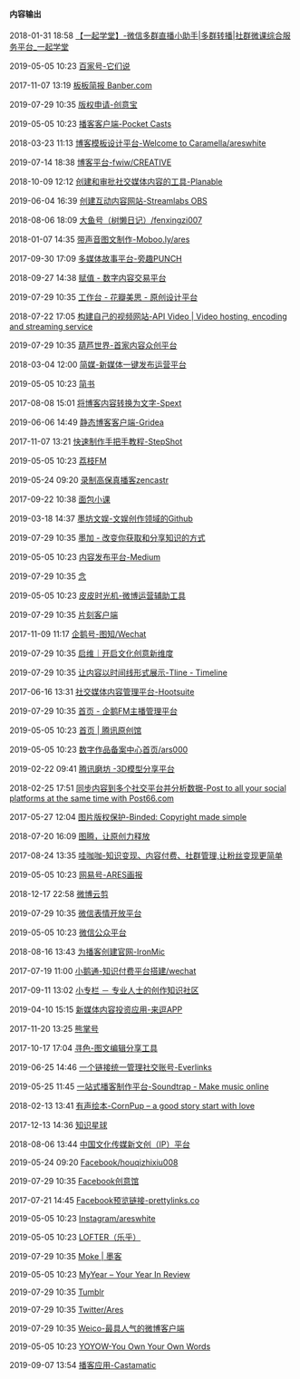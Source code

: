####  内容输出

2018-01-31 18:58 [【一起学堂】-微信多群直播小助手|多群转播|社群微课综合服务平台_一起学堂](http://www.17vsell.com/)

2019-05-05 10:23 [百家号-它们说](http://baijiahao.baidu.com/)

2017-11-07 13:19 [板板简报 Banber.com](http://www.banber.com/#/library)

2019-07-29 10:35 [版权申请-创意宝](https://www.yuanchuangyun.com/)

2019-05-05 10:23 [播客客户端-Pocket Casts](https://www.pocketcasts.com/)

2018-03-23 11:13 [博客模板设计平台-Welcome to Caramella/areswhite](https://caramel.la/)

2019-07-14 18:38 [博客平台-fwiw/CREATIVE](https://editor.fwiw.me/)

2018-10-09 12:12 [创建和审批社交媒体内容的工具-Planable](https://planable.io/)

2019-06-04 16:39 [创建互动内容网站-Streamlabs OBS](https://streamlabs.com/)

2018-08-06 18:09 [大鱼号（树懒日记）/fenxingzi007](https://mp.dayu.com/)

2018-01-07 14:35 [带声音图文制作-Moboo.ly/ares](https://www.moboo.ly/)

2017-09-30 17:09 [多媒体故事平台-旁趣PUNCH](http://www.puncheers.com/)

2018-09-27 14:38 [赋值 - 数字内容交易平台](https://www.ifval.com/)

2019-07-29 10:35 [工作台 - 花瓣美思 - 原创设计平台](https://muse.huaban.com/workspace/settings)

2018-07-22 17:05 [构建自己的视频网站-API Video | Video hosting, encoding and streaming service](https://api.video/)

2019-07-29 10:35 [葫芦世界-首家内容众创平台](https://www.huluzc.com/)

2018-03-04 12:00 [简媒-新媒体一键发布运营平台](http://www.ejianmedia.com/index)

2019-05-05 10:23 [简书](http://www.jianshu.com/)

2017-08-08 15:01 [将博客内容转换为文字-Spext](https://www.spext.co/#/)

2019-06-06 14:49 [静态博客客户端-Gridea](https://gridea.dev/)

2017-11-07 13:21 [快速制作手把手教程-StepShot](https://stepshot.net/)

2019-05-05 10:23 [荔枝FM](https://www.lizhi.fm/)

2019-05-24 09:20 [录制高保真播客zencastr](https://zencastr.com/)

2017-09-22 10:38 [面包小课](http://mianbaoxiaoke.com/)

2019-03-18 14:37 [墨坊文娱-文娱创作领域的Github](https://www.cloudpen.cn/)

2019-07-29 10:35 [墨加 - 改变你获取和分享知识的方式](http://mojiax.com/)

2019-05-05 10:23 [内容发布平台-Medium](https://medium.com/)

2019-07-29 10:35 [念](http://nian.so/#)

2019-05-05 10:23 [皮皮时光机-微博运营辅助工具](http://t.pp.cc/)

2019-07-29 10:35 [片刻客户端](http://pianke.me/)

2017-11-09 11:17 [企鹅号-图知/Wechat](https://om.qq.com/userAuth/index)

2019-07-29 10:35 [启维｜开启文化创意新维度](http://www.kibey.com/)

2019-07-29 10:35 [让内容以时间线形式展示-Tline - Timeline](https://tline.io/)

2017-06-16 13:31 [社交媒体内容管理平台-Hootsuite](https://hootsuite.com/)

2019-07-29 10:35 [首页 - 企鹅FM主播管理平台](http://nextradio.qq.com/v2/index/index.html)

2019-05-05 10:23 [首页 | 腾讯原创馆](http://ycg.qq.com/)

2019-05-05 10:23 [数字作品备案中心首页/ars000](http://www.szdc.org/)

2019-02-22 09:41 [腾讯磨坊 -3D模型分享平台](https://mofang.qq.com/index/?type=staffpick&pagenum=1&pagesize=20)

2018-02-25 17:51 [同步内容到多个社交平台并分析数据-Post to all your social platforms at the same time with Post66.com](https://post66.com/)

2017-05-27 12:04 [图片版权保护-Binded: Copyright made simple](https://binded.com/)

2018-07-20 16:09 [图腾，让原创力释放](https://image.baidu.com/)

2017-08-24 13:35 [哇咖咖-知识变现、内容付费、社群管理,让粉丝变现更简单](http://www.wakkaa.com/)

2019-05-05 10:23 [网易号-ARES画报](http://mp.163.com/)

2018-12-17 22:58 [微博云剪](https://jian.weibo.com/)

2019-07-29 10:35 [微信表情开放平台](https://sticker.weixin.qq.com/cgi-bin/mmemoticon-bin/loginpage?t=login/index)

2019-05-05 10:23 [微信公众平台](https://mp.weixin.qq.com/)

2018-08-16 13:43 [为播客创建官网-IronMic](https://ironmic.fm/)

2017-07-19 11:00 [小鹅通-知识付费平台搭建/wechat](https://xiaoe-tech.com/)

2017-09-11 13:02 [小专栏 － 专业人士的创作知识社区](https://xiaozhuanlan.com/)

2019-04-10 15:15 [新媒体内容投资应用-来逗APP](http://trafficbank.idouzi.com/api/promotion?laidou)

2017-11-20 13:25 [熊掌号](https://xiongzhang.baidu.com/site)

2017-10-17 17:04 [寻色-图文编辑分享工具](http://qybtech.com/xunse/)

2019-06-25 14:46 [一个链接统一管理社交账号-Everlinks](https://www.everlinks.io/)

2019-05-25 11:45 [一站式播客制作平台-Soundtrap - Make music online](https://www.soundtrap.com/storytellers)

2018-02-13 13:41 [有声绘本-CornPup – a good story start with love](http://www.cornpup.com/)

2017-12-13 14:36 [知识星球](https://wx.zsxq.com/dweb/#/login)

2018-08-06 13:44 [中国文化传媒新文创（IP）平台](http://www.ccmgip.com/common/index)

2019-05-24 09:20 [Facebook/houqizhixiu008](https://www.facebook.com/)

2019-07-29 10:35 [Facebook创意馆](https://www.facebook.com/ads/creativehub/home)

2017-07-21 14:45 [Facebook预览链接-prettylinks.co](http://prettylinks.co/)

2019-05-05 10:23 [Instagram/areswhite](https://www.instagram.com/)

2019-05-05 10:23 [LOFTER（乐乎）](http://www.lofter.com/?urschecked=true)

2019-07-29 10:35 [Moke | 墨客](http://www.moke.com/)

2019-05-05 10:23 [MyYear – Your Year In Review](https://myyear.co/)

2019-07-29 10:35 [Tumblr](http://www.tumblr.com/dashboard)

2019-07-29 10:35 [Twitter/Ares](https://twitter.com/)

2019-07-29 10:35 [Weico-最具人气的微博客户端](http://weico.com/weico_note)

2019-05-05 10:23 [YOYOW-You Own Your Own Words](https://yoyow.org/)

2019-09-07 13:54 [播客应用-Castamatic](https://castamatic.com/)



